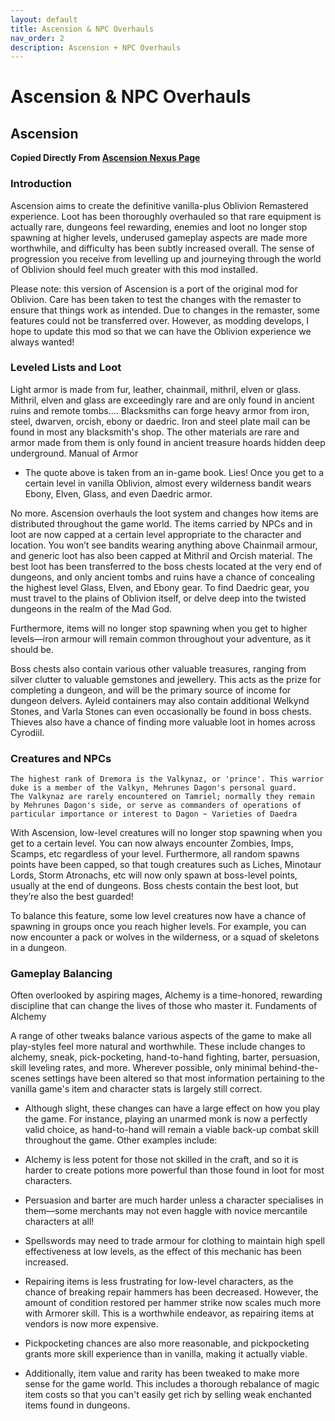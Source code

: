 ```yaml
---
layout: default
title: Ascension & NPC Overhauls
nav_order: 2
description: Ascension + NPC Overhauls
---
```


# Ascension & NPC Overhauls

## Ascension

**Copied Directly From [Ascension Nexus Page](https://www.nexusmods.com/oblivionremastered/mods/706?tab=description)**

### Introduction

Ascension aims to create the definitive vanilla-plus Oblivion Remastered experience. Loot has been thoroughly overhauled so that rare equipment is actually rare, dungeons feel rewarding, enemies and loot no longer stop spawning at higher levels, underused gameplay aspects are made more worthwhile, and difficulty has been subtly increased overall. The sense of progression you receive from levelling up and journeying through the world of Oblivion should feel much greater with this mod installed.

Please note: this version of Ascension is a port of the original mod for Oblivion. Care has been taken to test the changes with the remaster to ensure that things work as intended. Due to changes in the remaster, some features could not be transferred over. However, as modding develops, I hope to update this mod so that we can have the Oblivion experience we always wanted!

### Leveled Lists and Loot

﻿Light armor is made from fur, leather, chainmail, mithril, elven or glass. Mithril, elven and glass are exceedingly rare and are only found in ancient ruins and remote tombs.... Blacksmiths can forge heavy armor from iron, steel, dwarven, orcish, ebony or daedric. Iron and steel plate mail can be found in most any blacksmith's shop. The other materials are rare and armor made from them is only found in ancient treasure hoards hidden deep underground.
Manual of Armor

- The quote above is taken from an in-game book. Lies! Once you get to a certain level in vanilla Oblivion, almost every wilderness bandit wears Ebony, Elven, Glass, and even Daedric armor.

No more. Ascension overhauls the loot system and changes how items are distributed throughout the game world. The items carried by NPCs and in loot are now capped at a certain level appropriate to the character and location. You won’t see bandits wearing anything above Chainmail armour, and generic loot has also been capped at Mithril and Orcish material. The best loot has been transferred to the boss chests located at the very end of dungeons, and only ancient tombs and ruins have a chance of concealing the highest level Glass, Elven, and Ebony gear. To find Daedric gear, you must travel to the plains of Oblivion itself, or delve deep into the twisted dungeons in the realm of the Mad God.

Furthermore, items will no longer stop spawning when you get to higher levels—iron armour will remain common throughout your adventure, as it should be.

Boss chests also contain various other valuable treasures, ranging from silver clutter to valuable gemstones and jewellery. This acts as the prize for completing a dungeon, and will be the primary source of income for dungeon delvers. Ayleid containers may also contain additional Welkynd Stones, and Varla Stones can even occasionally be found in boss chests. Thieves also have a chance of finding more valuable loot in homes across Cyrodiil.

### Creatures and NPCs

```
The highest rank of Dremora is the Valkynaz, or 'prince'. This warrior duke is a member of the Valkyn, Mehrunes Dagon's personal guard.
The Valkynaz are rarely encountered on Tamriel; normally they remain by Mehrunes Dagon's side, or serve as commanders of operations of
particular importance or interest to Dagon ~ Varieties of Daedra
```

With Ascension, low-level creatures will no longer stop spawning when you get to a certain level. You can now always encounter Zombies, Imps, Scamps, etc regardless of your level. Furthermore, all random spawns points have been capped, so that tough creatures such as Liches, Minotaur Lords, Storm Atronachs, etc will now only spawn at boss-level points, usually at the end of dungeons. Boss chests contain the best loot, but they’re also the best guarded!

To balance this feature, some low level creatures now have a chance of spawning in groups once you reach higher levels. For example, you can now encounter a pack or wolves in the wilderness, or a squad of skeletons in a dungeon.

### Gameplay Balancing

Often overlooked by aspiring mages, Alchemy is a time-honored, rewarding discipline that can change the lives of those who master it.
Fundaments of Alchemy

A range of other tweaks balance various aspects of the game to make all play-styles feel more natural and worthwhile. These include changes to alchemy, sneak, pick-pocketing, hand-to-hand fighting, barter, persuasion, skill leveling rates, and more. Wherever possible, only minimal behind-the-scenes settings have been altered so that most information pertaining to the vanilla game's item and character stats is largely still correct.

- Although slight, these changes can have a large effect on how you play the game. For instance, playing an unarmed monk is now a perfectly valid choice, as hand-to-hand will remain a viable back-up combat skill throughout the game. Other examples include:
- Alchemy is less potent for those not skilled in the craft, and so it is harder to create potions more powerful than those found in loot for most characters.
- Persuasion and barter are much harder unless a character specialises in them—some merchants may not even haggle with novice mercantile characters at all!
- Spellswords may need to trade armour for clothing to maintain high spell effectiveness at low levels, as the effect of this mechanic has been increased.
- Repairing items is less frustrating for low-level characters, as the chance of breaking repair hammers has been decreased. However, the amount of condition restored per hammer strike now scales much more with Armorer skill. This is a worthwhile endeavor, as repairing items at vendors is now more expensive.
- Pickpocketing chances are also more reasonable, and pickpocketing grants more skill experience than in vanilla, making it actually viable.

- Additionally, item value and rarity has been tweaked to make more sense for the game world. This includes a thorough rebalance of magic item costs so that you can't easily get rich by selling weak enchanted items found in dungeons.
